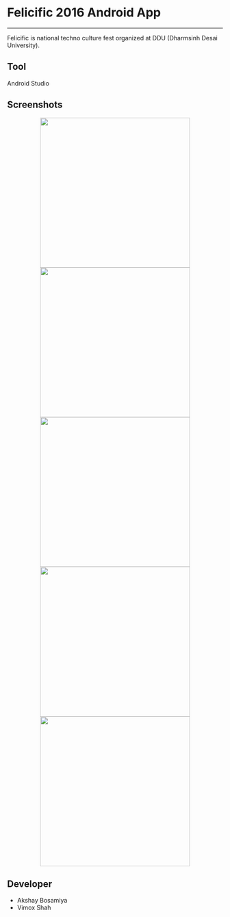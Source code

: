 # Felicific 2016 Android App
----------
Felicific is national techno culture fest organized at DDU (Dharmsinh Desai University). 

## Tool
Android Studio
	
## Screenshots
<p align="center">
  <img src="felicific2k16-android-app/ScreenShots/1.png " width="350"/>
  <img src="felicific2k16-android-app/ScreenShots/2.png" width="350"/>
  <img src="felicific2k16-android-app/ScreenShots/3.png" width="350"/>
  <img src="felicific2k16-android-app/ScreenShots/4.png" width="350"/>
  <img src="felicific2k16-android-app/ScreenShots/5.png" width="350"/>
</p>

## Developer 
- Akshay Bosamiya
- Vimox Shah


